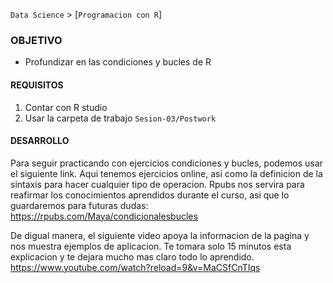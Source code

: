 `Data Science` > [`Programacion con R`]

### OBJETIVO
- Profundizar en las condiciones y bucles de R 

#### REQUISITOS
1. Contar con R studio
1. Usar la carpeta de trabajo `Sesion-03/Postwork`

#### DESARROLLO

Para seguir practicando con ejercicios condiciones y bucles, podemos usar el siguiente link. Aqui tenemos ejercicios online, asi como la definicion de la sintaxis para hacer cualquier tipo de operacion. Rpubs nos servira para reafirmar los conocimientos aprendidos durante el curso, asi que lo guardaremos para futuras dudas:
<https://rpubs.com/Maya/condicionalesbucles> 


De digual manera, el siguiente video apoya la informacion de la pagina y nos muestra ejemplos de aplicacion. Te tomara solo 15 minutos esta explicacion y te dejara mucho mas claro todo lo aprendido. 
<https://www.youtube.com/watch?reload=9&v=MaCSfCnTIqs> 